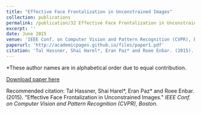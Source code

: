 ```yaml
---
title: "Effective Face Frontalization in Unconstrained Images"
collection: publications
permalink: /publication/32 Effective Face Frontalization in Unconstrained Images
excerpt: ''
date: June 2015
venue: 'IEEE Conf. on Computer Vision and Pattern Recognition (CVPR), Boston'
paperurl: 'http://academicpages.github.io/files/paper1.pdf'
citation: 'Tal Hassner, Shai Harel*, Eran Paz* and Roee Enbar. (2015). &quot;Effective Face Frontalization in Unconstrained Images.&quot; <i>IEEE Conf. on Computer Vision and Pattern Recognition (CVPR), Boston</i>.'
---
```

*These author names are in alphabetical order due to equal contribution.

[Download paper here](http://academicpages.github.io/files/paper1.pdf)

Recommended citation: Tal Hassner, Shai Harel*, Eran Paz* and Roee Enbar. (2015). "Effective Face Frontalization in Unconstrained Images." <i>IEEE Conf. on Computer Vision and Pattern Recognition (CVPR), Boston</i>. 

